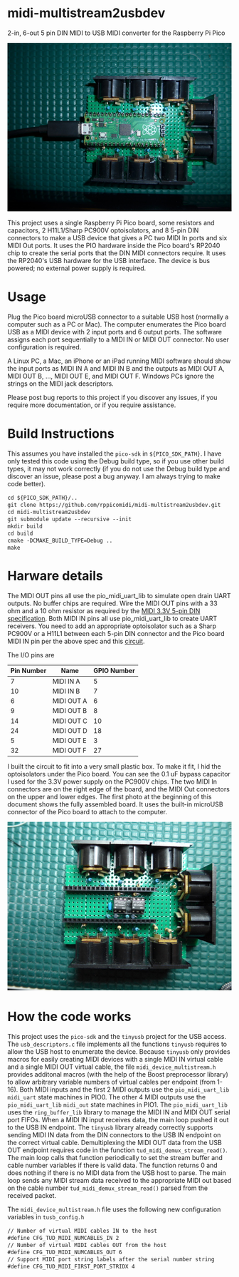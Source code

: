 # midi-multistream2usbdev
2-in, 6-out 5 pin DIN MIDI to USB MIDI converter for the Raspberry Pi Pico

![](docs/picoinstalled.jpg)

This project uses a single Raspberry Pi Pico board, some resistors and
capacitors, 2 H11L1/Sharp PC900V optoisolators, and 8 5-pin DIN connectors
to make a USB device that gives a PC two MIDI In ports and six MIDI Out ports.
It uses the PIO hardware inside the Pico board's RP2040 chip to create
the serial ports that the DIN MIDI connectors require. It uses the RP2040's
USB hardware for the USB interface. The device is bus powered; no external
power supply is required.

# Usage
Plug the Pico board microUSB connector to a suitable USB host (normally a
computer such as a PC or Mac). The computer enumerates the Pico board
USB as a MIDI device with 2 input ports and 6 output ports. The software
assigns each port sequentially to a MIDI IN or MIDI OUT connector. No
user configuration is required.

A Linux PC, a Mac, an iPhone or an iPad running MIDI software should show
the input ports as MIDI IN A and MIDI IN B and the outputs as MIDI OUT A,
MIDI OUT B, ..., MIDI OUT E, and MIDI OUT F. Windows PCs ignore the strings
on the MIDI jack descriptors.

Please post bug reports to this project if you discover any issues, if
you require more documentation, or if you require assistance.

# Build Instructions
This assumes you have installed the `pico-sdk` in `${PICO_SDK_PATH}`. I have only
tested this code using the Debug build type, so if you use other build types,
it may not work correctly (if you do not use the Debug build type and discover
an issue, please post a bug anyway. I am always trying to make code better).

```
cd ${PICO_SDK_PATH}/..
git clone https://github.com/rppicomidi/midi-multistream2usbdev.git
cd midi-multistream2usbdev
git submodule update --recursive --init
mkdir build
cd build
cmake -DCMAKE_BUILD_TYPE=Debug ..
make
```

# Harware details
The MIDI OUT pins all use the pio_midi_uart_lib to simulate open drain
UART outputs. No buffer chips are required. Wire the MIDI OUT pins
with a 33 ohm and a 10 ohm resistor as required by the [MIDI 3.3V 5-pin DIN
specification](https://www.midi.org/specifications/midi-transports-specifications/5-pin-din-electrical-specs).
Both MIDI IN pins all use pio_midi_uart_lib to create UART receivers. You
need to add an appropriate optoisolator such as a Sharp PC900V or a H11L1
between each 5-pin DIN connector and the Pico board MIDI IN pin per the above
spec and this [circuit](https://diyelectromusic.wordpress.com/2021/02/15/midi-in-for-3-3v-microcontrollers/).

The I/O pins are

| Pin Number |  Name      |  GPIO Number |
| ---------- | ---------- | ------------ |
| 7          | MIDI IN A  | 5            |
| 10         | MIDI IN B  | 7            |
| 6          | MIDI OUT A | 6            |
| 9          | MIDI OUT B | 8            |
| 14         | MIDI OUT C | 10           |
| 24         | MIDI OUT D | 18           |
| 5          | MIDI OUT E | 3            |
| 32         | MIDI OUT F | 27           |

I built the circuit to fit into a very small plastic box. To make it fit, I hid the
optoisolators under the Pico board. You can see the 0.1 uF bypass capacitor I used
for the 3.3V power supply on the PC900V chips. The two MIDI In connectors are on
the right edge of the board, and the MIDI Out connectors on the upper and lower
edges. The first photo at the beginning of this document shows the fully assembled
board. It uses the built-in microUSB connector of the Pico board to attach to the
computer. 

![](docs/optoisolators.jpg)

# How the code works
This project uses the `pico-sdk` and the `tinyusb` project for the USB access. The
`usb_descriptors.c` file implements all the functions `tinyusb` requires to allow
the USB host to enumerate the device. Because `tinyusb` only provides macros for
easily creating MIDI devices with a single MIDI IN virtual cable and a single
MIDI OUT virtual cable, the file `midi_device_multistream.h` provides additonal
macros (with the help of the Boost preprocessor library) to allow arbitrary variable
numbers of virtual cables per endpoint (from 1-16). Both MIDI inputs and the first 2
MIDI outputs use the `pio_midi_uart_lib` `midi_uart` state
machines in PIO0. The other 4 MIDI outputs use the `pio_midi_uart_lib` `midi_out`
state machines in PIO1. The `pio_midi_uart_lib` uses the `ring_buffer_lib` library
to manage the MIDI IN and MIDI OUT serial port FIFOs. When a MIDI IN input receives data,
the main loop pushed it out to the USB IN endpoint. The `tinyusb` library
already correctly supports sending MIDI IN data from the DIN connectors to the USB IN
endpoint on the correct virtual cable. Demultiplexing the MIDI OUT data from
the USB OUT endpoint requires code in the function `tud_midi_demux_stream_read()`.
The main loop calls that function periodically to set the stream buffer and
cable number variables if there is valid data. The function returns 0 and does
nothing if there is no MIDI data from the USB host to parse. The main loop
sends any MIDI stream data received to the appropriate MIDI out based on the cable
number `tud_midi_demux_stream_read()` parsed from the received packet.

The `midi_device_multistream.h` file uses the following new configuration
variables in `tusb_config.h`

```
// Number of virtual MIDI cables IN to the host
#define CFG_TUD_MIDI_NUMCABLES_IN 2
// Number of virtual MIDI cables OUT from the host
#define CFG_TUD_MIDI_NUMCABLES_OUT 6
// Support MIDI port string labels after the serial number string
#define CFG_TUD_MIDI_FIRST_PORT_STRIDX 4
```

